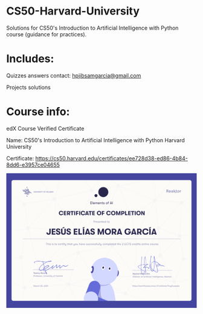 
# CS50-Harvard-University

Solutions for CS50's Introduction to Artificial Intelligence with Python course (guidance for practices).

# Includes:

Quizzes answers contact: hpjibsamgarcia@gmail.com 

Projects solutions

# Course info:

edX Course Verified Certificate 

Name: CS50's Introduction to Artificial Intelligence with Python Harvard University 

Certificate: https://cs50.harvard.edu/certificates/ee728d38-ed86-4b84-8dd6-e3957ce04655

![Screenshot](certificado.png)
